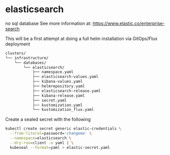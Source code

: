 # elasticsearch
no sql database
See more information at:  https://www.elastic.co/enterprise-search


This will be a first attempt at doing a full helm installation via GitOps/Flux deployment

```bash
clusters/
└── infrastructure/
    └── databases/
        └── elasticsearch/
            ├── namespace.yaml
            ├── elasticsearch-values.yaml
            ├── kibana-values.yaml
            ├── helmrepository.yaml
            ├── elasticsearch-release.yaml
            ├── kibana-release.yaml
            ├── secret.yaml
            ├── kustomization.yaml                        
            └── kustomization_flux.yaml
```

Create a sealed secret with the following

```bash
kubectl create secret generic elastic-credentials \
  --from-literal=password='changeme' \
  --namespace=elasticsearch \
  --dry-run=client -o yaml | \
  kubeseal --format=yaml > elastic-secret.yaml
```
